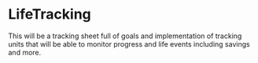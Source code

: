 # LifeTracking
This will be a tracking sheet full of goals and implementation of tracking units that will be able to monitor progress and life events including savings and more. 
